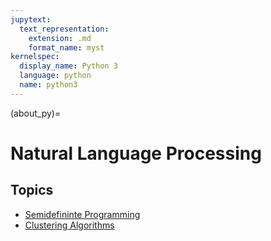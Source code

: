 ```yaml
---
jupytext:
  text_representation:
    extension: .md
    format_name: myst
kernelspec:
  display_name: Python 3
  language: python
  name: python3
---
```


(about_py)=

# Natural Language Processing
## Topics

-   [Semidefininte Programming](http://scikit-learn.org/stable/)
-   [Clustering Algorithms](http://www.astropy.org/)
